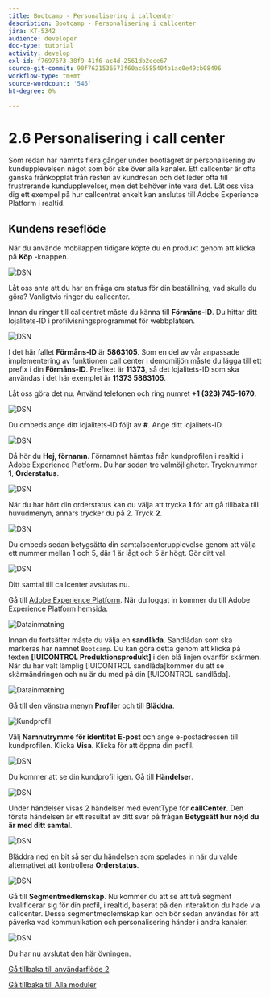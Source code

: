 ```yaml
---
title: Bootcamp - Personalisering i callcenter
description: Bootcamp - Personalisering i callcenter
jira: KT-5342
audience: developer
doc-type: tutorial
activity: develop
exl-id: f7697673-38f9-41f6-ac4d-2561db2ece67
source-git-commit: 90f7621536573f60ac6585404b1ac0e49cb08496
workflow-type: tm+mt
source-wordcount: '546'
ht-degree: 0%

---
```


# 2.6 Personalisering i call center

Som redan har nämnts flera gånger under bootlägret är personalisering av kundupplevelsen något som bör ske över alla kanaler. Ett callcenter är ofta ganska frånkopplat från resten av kundresan och det leder ofta till frustrerande kundupplevelser, men det behöver inte vara det. Låt oss visa dig ett exempel på hur callcentret enkelt kan anslutas till Adobe Experience Platform i realtid.

## Kundens reseflöde

När du använde mobilappen tidigare köpte du en produkt genom att klicka på **Köp** -knappen.

![DSN](./images/app20.png)

Låt oss anta att du har en fråga om status för din beställning, vad skulle du göra? Vanligtvis ringer du callcenter.

Innan du ringer till callcentret måste du känna till **Förmåns-ID**. Du hittar ditt lojalitets-ID i profilvisningsprogrammet för webbplatsen.

![DSN](./images/cc1.png)

I det här fallet **Förmåns-ID** är **5863105**. Som en del av vår anpassade implementering av funktionen call center i demomiljön måste du lägga till ett prefix i din **Förmåns-ID**. Prefixet är **11373**, så det lojalitets-ID som ska användas i det här exemplet är **11373 5863105**.

Låt oss göra det nu. Använd telefonen och ring numret **+1 (323) 745-1670**.

![DSN](./images/cc2.png)

Du ombeds ange ditt lojalitets-ID följt av **#**. Ange ditt lojalitets-ID.

![DSN](./images/cc3.png)

Då hör du **Hej, förnamn**. Förnamnet hämtas från kundprofilen i realtid i Adobe Experience Platform. Du har sedan tre valmöjligheter. Trycknummer **1**, **Orderstatus**.

![DSN](./images/cc4.png)

När du har hört din orderstatus kan du välja att trycka **1** för att gå tillbaka till huvudmenyn, annars trycker du på 2. Tryck **2**.

![DSN](./images/cc5.png)

Du ombeds sedan betygsätta din samtalscenterupplevelse genom att välja ett nummer mellan 1 och 5, där 1 är lågt och 5 är högt. Gör ditt val.

![DSN](./images/cc6.png)

Ditt samtal till callcenter avslutas nu.

Gå till [Adobe Experience Platform](https://experience.adobe.com/platform). När du loggat in kommer du till Adobe Experience Platform hemsida.

![Datainmatning](./images/home.png)

Innan du fortsätter måste du välja en **sandlåda**. Sandlådan som ska markeras har namnet ``Bootcamp``. Du kan göra detta genom att klicka på texten **[!UICONTROL Produktionsprodukt]** i den blå linjen ovanför skärmen. När du har valt lämplig [!UICONTROL sandlåda]kommer du att se skärmändringen och nu är du med på din [!UICONTROL sandlåda].

![Datainmatning](./images/sb1.png)

Gå till den vänstra menyn **Profiler** och till **Bläddra**.

![Kundprofil](./images/homemenu.png)

Välj **Namnutrymme för identitet** **E-post** och ange e-postadressen till kundprofilen. Klicka **Visa**. Klicka för att öppna din profil.

![DSN](./images/cc7.png)

Du kommer att se din kundprofil igen. Gå till **Händelser**.

![DSN](./images/cc8.png)

Under händelser visas 2 händelser med eventType för **callCenter**. Den första händelsen är ett resultat av ditt svar på frågan **Betygsätt hur nöjd du är med ditt samtal**.

![DSN](./images/cc9.png)

Bläddra ned en bit så ser du händelsen som spelades in när du valde alternativet att kontrollera **Orderstatus**.

![DSN](./images/cc10.png)

Gå till **Segmentmedlemskap**. Nu kommer du att se att två segment kvalificerar sig för din profil, i realtid, baserat på den interaktion du hade via callcenter. Dessa segmentmedlemskap kan och bör sedan användas för att påverka vad kommunikation och personalisering händer i andra kanaler.

![DSN](./images/cc11.png)

Du har nu avslutat den här övningen.

[Gå tillbaka till användarflöde 2](./uc2.md)

[Gå tillbaka till Alla moduler](../../overview.md)
